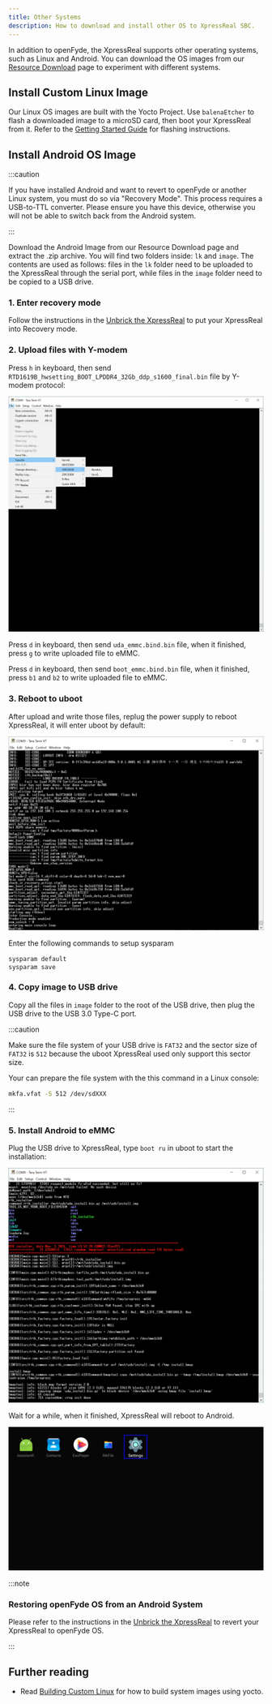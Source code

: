 ```yaml
---
title: Other Systems
description: How to download and install other OS to XpressReal SBC.
---
```


In addition to openFyde, the XpressReal supports other operating systems, such as Linux and Android. 
You can download the OS images from our [Resource Download](/reference/resource-download/) page to 
experiment with different systems.

## Install Custom Linux Image

Our Linux OS images are built with the Yocto Project. Use `balenaEtcher` to flash a downloaded image to a microSD card, then boot your XpressReal from it.
Refer to the [Getting Started Guide](/guides/getting-started/) for flashing instructions.

## Install Android OS Image

:::caution

If you have installed Android and want to revert to openFyde or another Linux system, you must do so via "Recovery Mode". 
This process requires a USB-to-TTL converter. Please ensure you have this device, otherwise you will not be able to switch back from the Android system.

:::

Download the Android Image from our Resource Download page and extract the .zip archive. 
You will find two folders inside: `lk` and `image`. The contents are used as follows: 
files in the `lk` folder need to be uploaded to the XpressReal through the serial port, 
while files in the `image` folder need to be copied to a USB drive.

### 1. Enter recovery mode

Follow the instructions in the [Unbrick the XpressReal](/guides/unbrick) to put your XpressReal into Recovery mode.

### 2. Upload files with Y-modem

Press `h` in keyboard, then send `RTD1619B_hwsetting_BOOT_LPDDR4_32Gb_ddp_s1600_final.bin` file by Y-modem protocol:

![Sending file](../../../assets/android/y-modem-send.webp)

Press `d` in keyboard, then send `uda_emmc.bind.bin` file, when it finished, press `g` to write uploaded file to eMMC.

Press `d` in keyboard, then send `boot_emmc.bind.bin` file, when it finished, press `b1` and `b2` to write uploaded file to eMMC.

### 3. Reboot to uboot

After upload and write those files, replug the power supply to reboot XpressReal, it will enter uboot by default:

![Uboot Prompt](../../../assets/android/uboot-prompt.webp)

Enter the following commands to setup sysparam

```
sysparam default
sysparam save
```

### 4. Copy image to USB drive

Copy all the files in `image` folder to the root of the USB drive, then plug the USB drive to the USB 3.0 Type-C port.

:::caution

Make sure the file system of your USB drive is `FAT32` and the sector size of `FAT32` is `512` because
the uboot XpressReal used only support this sector size.

Your can prepare the file system with the this command in a Linux console:
```bash
mkfa.vfat -S 512 /dev/sdXXX
```

:::

### 5. Install Android to eMMC

Plug the USB drive to XpressReal, type `boot ru` in uboot to start the installation:

![Android Install](../../../assets/android/android-install.webp)

Wait for a while, when it finished, XpressReal will reboot to Android.

![Android desktop](../../../assets/android/android-desktop.webp)

:::note

### Restoring openFyde OS from an Android System

Please refer to the instructions in the [Unbrick the XpressReal](/guides/unbrick) to revert your XpressReal to openFyde OS.

:::

## Further reading

- Read [Building Custom Linux](/guides/building-yocto) for how to build system images using yocto.